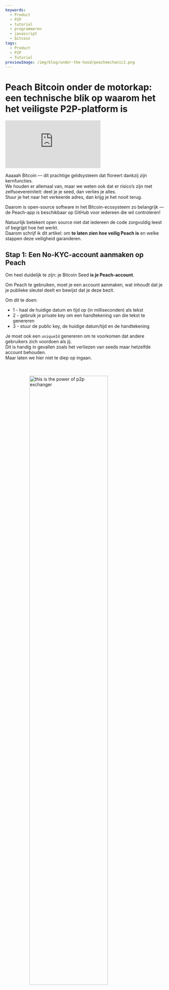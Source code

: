 ```yaml
---
keywords:
  - Product
  - P2P
  - tutorial
  - programmeren
  - javascript
  - bitcoin
tags:
  - Product
  - P2P
  - Tutorial
previewImage: /img/blog/under-the-hood/peachmechanic2.png
---
```


# Peach Bitcoin onder de motorkap: een technische blik op waarom het het veiligste P2P-platform is


<div class="video-wrapper">
  <iframe
    src="https://www.youtube.com/embed/CGx9LYGTKj8?si=kVrF-PgImNrN1wKg"
    title="PEACH VIDEO OF Under the Hood"
    frameborder="0"
    allow="accelerometer; autoplay; clipboard-write; encrypted-media; gyroscope; picture-in-picture; web-share"
    referrerpolicy="strict-origin-when-cross-origin"
    allowfullscreen
  ></iframe>
</div>


Aaaaah Bitcoin — dit prachtige geldsysteem dat floreert dankzij zijn kernfuncties.  
We houden er allemaal van, maar we weten ook dat er risico’s zijn met zelfsoevereiniteit: deel je je seed, dan verlies je alles.  
Stuur je het naar het verkeerde adres, dan krijg je het nooit terug.

Daarom is open-source software in het Bitcoin-ecosysteem zo belangrijk — de Peach-app is beschikbaar op GitHub voor iedereen die wil controleren!

Natuurlijk betekent open source niet dat iedereen de code zorgvuldig leest of begrijpt hoe het werkt.  
Daarom schrijf ik dit artikel: om **te laten zien hoe veilig Peach is** en welke stappen deze veiligheid garanderen.

## Stap 1: Een No-KYC-account aanmaken op Peach

Om heel duidelijk te zijn: je Bitcoin Seed **is je Peach-account**.

Om Peach te gebruiken, moet je een account aanmaken, wat inhoudt dat je je publieke sleutel deelt en bewijst dat je deze bezit.

Om dit te doen:

*  1 - haal de huidige datum en tijd op (in milliseconden) als tekst  
*  2 - gebruik je private key om een handtekening van die tekst te genereren  
*  3 - stuur de public key, de huidige datum/tijd en de handtekening  

Je moet ook een `uniqueId` genereren om te voorkomen dat andere gebruikers zich voordoen als jij.  
Dit is handig in gevallen zoals het verliezen van seeds maar hetzelfde account behouden.  
Maar laten we hier niet te diep op ingaan.

<br><br>
<img src="/img/blog/under-the-hood/underthehood01.png" alt="this is the power of p2p exchanger" style="display:block; margin: auto; width: 70%;">
<br><br>

Hier is de JavaScript-code:

```j

  const seed = randomBytes(64);

  const root = bip32.fromSeed(seed, bitcoin);
  const child = root.derivePath("m/0");
  const keyPair = ECPair.fromPrivateKey(child.privateKey, { network: bitcoin });

  const publicKeyHex = Buffer.from(keyPair.publicKey).toString("hex");

  const session = axios.create({
    baseURL: "https://api.peachbitcoin.com/",
    httpAgent: new http.Agent({ keepAlive: false }),
    httpsAgent: new https.Agent({ keepAlive: false }),
  });

  const registerMessage = String(Date.now());
  const registerMessageSignature = signWithBtcPrivKey(registerMessage, keyPair);

  const resp = await session.post("v1/user/register", {
    publicKey: publicKeyHex,
    message: registerMessage,
    signature: registerMessageSignature,
    uniqueId: "my_own_unique_id_random_12345",
  });

  const accessToken = resp.data.accessToken;

  session.defaults.headers.common["authorization"] = accessToken;

```

Gefeliciteerd! Je hebt zojuist een account aangemaakt op Peach!  
De server heeft geverifieerd dat jij op dit moment de eigenaar bent van het Bitcoin Key-Pair dat overeenkomt met de ingediende public key.

## Stap 2: Je publieke PGP-sleutel indienen

Er zal veel encryptie zijn… maar ook wat decryptie.  
Bitcoin-sleutels staan alleen éénrichtingsencryptie toe, dus we hebben PGP-sleutels nodig voor tweerichtingenencryptie.  
Dit is essentieel om bankgegevens, chatberichten, enz. te encrypten/decrypten.

Het indienen van de publieke PGP-sleutel lijkt op het indienen van de publieke Bitcoin-sleutel, maar er is een extra stap:  
de publieke PGP-sleutel moet worden ondertekend met de Bitcoin private key, om te dubbelchecken dat de gebruiker beide sleutels bezit.

<br><br>
<img src="/img/blog/under-the-hood/underthehood02.png" alt="this is the power of p2p exchanger" style="display:block; margin: auto; width: 70%;">
<br><br>

```j

const { privateKey: pgpPrivateKey, publicKey: pgpPublicKey } =
    await createPGPKey();

  const pgpPublicKeyMessageSignature = signWithBtcPrivKey(
    pgpPublicKey,
    keyPair
  );
  const setPgpKeysMessage = String(Date.now());

  const setPgpKeysMessageSignature = await signPGPMessage(
    pgpPrivateKey,
    setPgpKeysMessage
  );

  await session.patch("v1/user", {
    pgpPublicKey: pgpPublicKey, // the PGP Pub key
    signature: pgpPublicKeyMessageSignature, // the above signed by the BTC Key
    message: setPgpKeysMessage, // the current timestamp
    pgpSignature: setPgpKeysMessageSignature, // the above signed by the PGP Key
  });

```

Op dit moment heeft Peach zowel je Bitcoin- als PGP-public keys!  
Dit zal uiterst belangrijk zijn voor handelen op Peach.

## Volgende stappen

Vanaf dit punt laat de tutorial beide kanten zien: de koperzijde en de verkoperszijde.

De stappen zijn:

*   3.S Verkoper maakt een verkoopaanbod  
*   4.S Verkoper financiert de Peach Escrow  
*   5.B Koper doet een Trade Request op het verkoopaanbod  
*   5.S Verkoper accepteert het Trade Request van de Koper  
*   6.B Koper verklaart dat de Fiat-betaling is gedaan  
*   6.S Verkoper bevestigt dat hij de betaling heeft ontvangen  

## Stap 3.S: Verkoper maakt een verkoopaanbod

Een verkoopaanbod maken betekent dat je aankondigt dat je een bepaalde hoeveelheid Bitcoin wilt verkopen.  
Maar dat is niet alles: de Verkoper moet ook iets in ruil accepteren.

Een verkoopaanbod bevat:

* hoeveelheid Bitcoin te verkopen  
* de valuta’s die de Verkoper accepteert  
* de betalingsmethoden die de Verkoper accepteert (contant, bankoverschrijving, Revolut, etc.)  
* de premie (hoeveel duurder de Bitcoin is vergeleken met de huidige marktwaarde)  

Als alles goed gaat, zal een Koper geïnteresseerd zijn en een Trade Request indienen.  
Op dat moment moet hij **één valuta en één betalingsmethode** selecteren uit de beschikbare opties.  
Hoe meer opties de Verkoper toont, hoe groter de kans een Koper aan te trekken.

<br><br>
<img src="/img/blog/under-the-hood/underthehood03.png" alt="this is the power of p2p exchanger" style="display:block; margin: auto; width: 40%;">
<br><br>

```j

const sats_to_sell = 21000;
  const sell_premium = 1; // 1%
  const payment_data_currency = "EUR";
  const payment_data_method = "wise";

  const { address: returnAddress } = bitcoin.payments.p2wpkh({
    pubkey: Buffer.from(keyPair.publicKey),
    network: bitcoin,
  });
  const sellOfferPaymentDataToEncrypt = JSON.stringify({
    reference: "",
    userName: "@myWiseIdTradingBot",
  });

  const paymentDataEncryptSHA256 = await sha256(sellOfferPaymentDataToEncrypt);

  const offerCreateRes = await session.post("v1/offer", {
    type: "ask",
    amount: sats_to_sell,
    meansOfPayment: { [payment_data_currency]: [payment_data_method] }, // {"EUR": ["wise"]}
    paymentData: {
      [payment_data_method]: { hashes: [paymentDataEncryptSHA256] },
    },
    returnAddress: returnAddress,
    premium: sell_premium,
  });

```

In de code kondigt de Verkoper aan dat hij 21.000 sats (0,00021 Bitcoin) verkoopt met een premie van 1%.  
Hij wil euro’s ontvangen via zijn Wise-account.  
Hij verstuurt zijn Wise-ID niet, alleen een hash.  
Peach zal de betalingsgegevens nooit kennen, om anonimiteit te behouden.  
Er wordt ook een **terugkeeradres** ingediend voor het geval van terugbetalingen.

## Stap 4.S: Verkoper financiert de Peach Escrow

Na een succesvolle API-aanvraag om het verkoopaanbod te maken, ontvangt de Verkoper het verkoopaanbied-ID:

```j
const sellOfferId = offerCreateRes.data.id;

```

Bewaar dit ID goed.  
Het verkoopaanbod is gemaakt, maar nog niet publiek: geen Koper kan ermee interacteren.  
Eerst moet de Verkoper de Escrow financieren.

De Escrow is als een kluis die zowel de toestemming van de Verkoper als Peach vereist.  
De Bitcoin wordt in de kluis geplaatst en blijft veilig tot het einde van de Trade.  
Omdat de toestemming van de Verkoper nodig is en de Escrow een Script op de Bitcoin Blockchain is (een P2WSH-adres), heeft Peach de publieke sleutel van de Verkoper nodig om deze Escrow te maken.

Op dit moment levert de Verkoper de publieke sleutel die hij wil gebruiken voor de Escrow.  
Peach selecteert haar eigen publieke sleutel en bouwt het adres.

<br><br>
<img src="/img/blog/under-the-hood/underthehood04.png" alt="this is the power of p2p exchanger" style="display:block; margin: auto; width: 40%;">
<br><br>

```j
const childSell = root.derivePath(`m/84'/0'/0'/${sellOfferId}'`);

  const keyPairSellOffer = ECPair.fromPrivateKey(childSell.privateKey, {
    network: bitcoin,
  });

  const sellOfferPublicKey = Buffer.from(keyPairSellOffer.publicKey).toString(
    "hex"
  );

  const escrowCreateRes = await session.post(
    "v1/offer/" + sellOfferId + "/escrow",
    {
      publicKey: sellOfferPublicKey,
    }
  );

  const escrowAddress = escrowCreateRes.data.escrows.bitcoin;

  const escrowPeachPublicKey =
    escrowCreateRes.data.escrowPeachPublicKey.bitcoin;

```

In de code genereert de Verkoper een nieuw Key Pair vanaf het verkoopaanbied-ID.  
Dit is veilig en reproduceerbaar.

Na het indienen van de publieke sleutel, retourneert de Peach API het adres waar de Verkoper de 21.000 sats naartoe moet sturen.  
Maar je hoeft niet blind te vertrouwen — je kunt dit verifiëren.

Laten we het verifiëren!

De Peach API retourneert ook de publieke sleutel die Peach voor deze specifieke Escrow gebruikte, zodat we het adres kunnen **recreëren via het Bitcoin Script**.

```j
   OP_IF
       ${script.number.encode(4320).toString("hex")}
       OP_CHECKSEQUENCEVERIFY
       OP_DROP
   OP_ELSE
       ${sellerPublicKey}
       OP_CHECKSIGVERIFY
   OP_ENDIF
   ${peachPublicKey}
   OP_CHECKSIG
```

Het script voor de Escrow:

* vereist altijd de handtekening van Peach  
* en verder:
  * vereist de handtekening van de Verkoper  
  * of dat er 4320 blocks zijn gemined sinds de Bitcoin naar dat adres werd gestuurd  

Waarom 4320 blocks?  
Dat zijn ongeveer 30 dagen blocks (1 block per 10 minuten gemiddeld).  
Na 1 maand kan Peach alleen ondertekenen in het geval de Verkoper niet meewerkt of zijn sleutels verliest.  

Peach heeft een onberispelijke reputatie in het beheren van de fondsen van de Verkopers.

Na het bouwen van het script kun je het P2WSH-adres verifiëren en zien dat het overeenkomt met het adres dat Peach API terugstuurt.

```j
  const multisigScript = bitcoin.script.compile([
    Buffer.from(sellOfferPublicKey, "hex"),
    bitcoin.opcodes.OP_CHECKSIGVERIFY,
  ]);

  const timelockScript = bitcoin.script.compile([
    bitcoin.script.number.encode(4320),
    bitcoin.opcodes.OP_CHECKSEQUENCEVERIFY,
    bitcoin.opcodes.OP_DROP,
  ]);

  const redeemScript = bitcoin.script.compile([
    bitcoin.opcodes.OP_IF,
    ...timelockScript,
    bitcoin.opcodes.OP_ELSE,
    ...multisigScript,
    bitcoin.opcodes.OP_ENDIF,
    Buffer.from(escrowPeachPublicKey, "hex"),
    bitcoin.opcodes.OP_CHECKSIG,
  ]);

  const escrowPayment = bitcoin.payments.p2wsh({
    redeem: { output: redeemScript },
    network: bitcoin,
  });

  console.log("Addresses Match:", escrowPayment.address === escrowAddress);

```

Perfect! Voer nu een Bitcoin-transactie uit naar dat adres en wacht tot de Escrow als gefinancierd wordt verklaard.

```j
  while (true) {
    const fundingStatusRes = await session.get(
      "v1/offer/" + sellOfferId + "/escrow"
    );
    if (fundingStatusRes.data.funding.status === "FUNDED") {
      break;
    }
  }

```

Na 1 block wordt het verkoopaanbod publiek en kunnen kopers ermee interacteren.


## Stap 5.B: Koper doet een Trade Request op het verkoopaanbod

Nu is het tijd voor actie door de Koper!

Eerst controleren we alle beschikbare verkoopaanbiedingen:

```j
const sellOffers = await session.get("v069/sellOffer");
```

Voor eenvoud kiest de Koper de eerste beschikbare aanbieding.

```j
const sellOfferToTradeRequestId = sellOffers.data.offers[0].id;
```

De Koper wil een Trade Request doen, waarmee hij aangeeft te willen handelen volgens de voorwaarden van de Verkoper.  
Klinkt eenvoudig, maar dit is **de meest complexe stap** van het hele proces.

De Koper moet het volgende indienen:

* Voorkeursbetalingsmethode (een van de door de Verkoper toegestane methoden)  
* Voorkeursvaluta (zoals hierboven)  
* Symmetrische sleutel (voor directe communicatie met de Verkoper) gecodeerd  
* Handtekening van de symmetrische sleutel  
* Betalingsgegevens gecodeerd met de symmetrische sleutel  
* Handtekening van de betalingsgegevens  
* Release-adres: waar de Koper de aangekochte Bitcoin wil ontvangen  
* Handtekening van het Release-adres: bewijs dat de Koper eigenaar is van dat adres (BIP-322)  
* Maximale mining fee: hoeveel de Koper bereid is op te offeren aan fees voor de uiteindelijke transactie  

Veel, toch?  
Maar dat is waarom Peach superveilig is!  
Laten we stap voor stap doorgaan.

### Voorkeursbetalingsmethode en valuta

Dit is het eenvoudigst:

```j
  const payment_data_currency = "EUR";
  const payment_data_method = "wise";

```

### Symmetrische sleutel

De symmetrische sleutel wordt gebruikt met **AES256 tweerichtingsencryptie**: je kunt een bericht coderen en decoderen met dezelfde sleutel.

```j
async function decryptDataWithSymmetricKey(encryptedMessage, symmetricKey) {
  const message = await openpgp.readMessage({
    armoredMessage: encryptedMessage,
  });

  const { data: decrypted } = await openpgp.decrypt({
    message,
    passwords: [symmetricKey],
    format: "utf8",
  });

  return decrypted;
}

async function encryptDataWithSymmetricKey(data, symmetricKey) {
  const message = await openpgp.createMessage({ text: data });
  const encrypted = await openpgp.encrypt({
    message,
    passwords: [symmetricKey],
    format: "armored",
    config: {
      preferredSymmetricAlgorithm: openpgp.enums.symmetric.aes256,
    },
  });
  return encrypted;
}

```

Genereer een willekeurig nummer:

```j
  const symmetricKey = randomBytes(32);
  const symmetricKeyHex = symmetricKey.toString("hex");

```

Je mag deze sleutel niet in het openbaar indienen!  
Het moet zodanig worden gecodeerd dat alleen Koper en Verkoper het kunnen decoderen, met behulp van hun publieke PGP-sleutels.

```j
async function encryptForMultipleRecipients(secret, publicKeysArmored) {
  const publicKeys = await Promise.all(
    publicKeysArmored.map((armored) => openpgp.readKey({ armoredKey: armored }))
  );
  const message = await openpgp.createMessage({ text: secret });

  const encrypted = await openpgp.encrypt({
    message,
    encryptionKeys: publicKeys,
  });

  return encrypted;
}

  const matchingUserPgpPubKey = sellOffers.data.offers[0].user.pgpPublicKey;

  const symmetricKeyEncrypted = await encryptForMultipleRecipients(
    symmetricKeyHex,
    [pgpPublicKey, matchingUserPgpPubKey]
  );

```

De Verkoper moet ook de symmetrische sleutel ondertekenen om te bevestigen dat deze door de Koper is gegenereerd:

```j
  const symmetricKeySignature = await signPGPMessage(
    pgpPrivateKey,
    symmetricKeyHex
  );

```

### Betalingsgegevens

Dit zijn de meest waardevolle gegevens: IBAN, Revolut-username, alles wat de oorsprong van de Fiat-betaling identificeert.  
De Koper codeert deze gegevens met de symmetrische sleutel zodat alleen de Verkoper ze kan decoderen.

```j
const paymentDataToEncrypt = JSON.stringify({
    reference: "",
    userName: "@buyerWiseId",
  });

const paymentDataEncrypted = await encryptDataWithSymmetricKey(
paymentDataToEncrypt,
symmetricKeyHex
);

const paymentDataSignature = await signPGPMessage(
pgpPrivateKey,
paymentDataToEncrypt
);

```

### Release-adres definiëren en eigendom bewijzen

Je moet definiëren waar de Bitcoin van de transactie naartoe gestuurd moet worden.  
Een adres creëren is eenvoudig; eigendom bewijzen is lastiger.  
Dit gebeurt voor regulatoire doeleinden en als extra veiligheidsmaatregel.  
We gebruiken **BIP-322**: je ondertekent een bericht met je private Bitcoin key, verifieerbaar via het adres.

```j
  const { address } = bitcoin.payments.p2wpkh({
    pubkey: Buffer.from(keyPair.publicKey),
    network: bitcoin,
  });

  const ownershipMessage =
    "I confirm that only I, peach" +
    publicKeyHex.slice(0, 8) +
    ", control the address " +
    address;

  const releaseAddressSignature = signWithBIP322(
    wif,
    address,
    ownershipMessage
  );

```

### Maximale mining fee

De Koper kan bepalen hoeveel hij bereid is te betalen aan miners voor de transactie.

### Trade Request indienen

Alles is nu klaar en de Koper dient het Trade Request in.

```j
  await session.post(
    "v069/sellOffer/" + sellOfferToTradeRequestId + "/tradeRequestPerformed",
    {
      paymentMethod: payment_data_method,
      currency: payment_data_currency,
      paymentDataHashed: paymentDataToEncryptSHA256,
      paymentDataEncrypted: paymentDataEncrypted,
      paymentDataSignature: paymentDataSignature,
      symmetricKeyEncrypted: symmetricKeyEncrypted,
      symmetricKeySignature: symmetricKeySignature,
      maxMiningFeeRate: 2, // sats/vb
      releaseAddress: address,
      releaseAddressMessageSignature: releaseAddressSignature,
    }
  );

```

<br><br>
<img src="/img/blog/under-the-hood/underthehood05.png" alt="this is the power of p2p exchanger" style="display:block; margin: auto; width: 40%;">
<br><br>

Nu is het de beurt aan de Verkoper om dit te accepteren.

## Stap 5.S: Verkoper accepteert het Trade Request

De Verkoper controleert de lijst met ontvangen Trade Requests:

```j
const receivedTradeRequestRequest = await session.get(
    "v069/sellOffer/" + sellOfferId + "/tradeRequestReceived"
  );

  const tradeReq = receivedTradeRequestRequest.data[0];

```

Als de Verkoper het Trade Request wil accepteren, deelt hij zijn betalingsgegevens met de Koper, zodat deze weet waar de Fiat naartoe gestuurd moet worden.

Omdat de symmetrische sleutel al door de Koper is ingediend, kan de Verkoper deze decoderen en gebruiken om zijn eigen betalingsgegevens te coderen.

```j
  const receivedSymmetricKey = await decryptWithPrivateKey(
    tradeReq.symmetricKeyEncrypted,
    pgpPrivateKey
  );

  const sellOfferPaymentDataEncrypted = await encryptDataWithSymmetricKey(
    sellOfferPaymentDataToEncrypt,
    receivedSymmetricKey
  );

  const sellOfferPaymentDataSignature = await signPGPMessage(
    pgpPrivateKey,
    sellOfferPaymentDataToEncrypt
  );

```


En dat is het! Nu kan de Verkoper het Trade Request accepteren en begint de officiële transactie.

<br><br>
<img src="/img/blog/under-the-hood/underthehood06.png" alt="this is the power of p2p exchanger" style="display:block; margin: auto; width: 40%;">
<br><br>

```j
  await session.post(
    "v069/sellOffer/" +
      sellOfferId +
      "/tradeRequestReceived/" +
      tradeReq.userId +
      "/accept",
    {
      paymentDataEncrypted: sellOfferPaymentDataEncrypted,
      paymentDataSignature: sellOfferPaymentDataSignature,
      paymentData: {
        [payment_data_method]: { hashes: [paymentDataEncryptSHA256] },
      },
    }
  );

```

Als het hele proces ingewikkeld lijkt, hier is een illustratie:

<br><br>
<img src="/img/blog/under-the-hood/underthehood07.png" alt="this is the power of p2p exchanger" style="display:block; margin: auto; width: 90%;">
<br><br>

## Stap 6.B: Koper verklaart de betaling gedaan te hebben

De Koper kan controleren of hij contracten heeft (Trades overeengekomen met een Verkoper) via de endpoint `contract summaries`:

```j
  const contractsRes = await session.get("v1/contracts/summary");
  const contract = contractsRes.data.find((obj) =>
    obj.id.startsWith(sellOfferToTradeRequestId + "-")
  );

  if (contract.tradeStatus !== "paymentRequired") throw Error;
```

Als een contract de status **“paymentRequired”** heeft, is het zijn beurt om de Fiat-betaling te doen.

Hiervoor decodeert hij de betalingsgegevens van de Verkoper met de symmetrische sleutel van het moment dat het Trade Request werd gedaan.  
Als hij deze niet heeft opgeslagen, kan hij zijn eigen PGP private key gebruiken.

```j

  const contractRes = await session.get("v1/contract/" + contract.id);

  const receivedSymmetricKey = await decryptWithPrivateKey(
    contractRes.data.symmetricKeyEncrypted,
    pgpPrivateKey
  );

  if (receivedSymmetricKey !== symmetricKeyHex) throw Error;

  const decryptedSellerPaymentData = await decryptDataWithSymmetricKey(
    contractRes.data.paymentDataEncrypted,
    receivedSymmetricKey
  );

  console.log("Seller Payment Data ", JSON.parse(decryptedSellerPaymentData));
```

Dit gebeurt buiten Peach: de Koper opent zijn bankapp en voert de Fiat-overdracht uit.

De Bitcoin staat al in de Escrow, beheerd door Peach en de Verkoper.  
Je kunt het Escrow-adres controleren via een Blockchain Explorer.

Na de betaling verklaart de Koper dat deze is voltooid:

```j
  const confirmPaymentRes = await session.post(
    "v1/contract/" + contract.id + "/payment/confirm"
  );
```

<br><br>
<img src="/img/blog/under-the-hood/underthehood08.png" alt="this is the power of p2p exchanger" style="display:block; margin: auto; width: 40%;">
<br><br>

Dit was het laatste stap voor de Koper.  
Nu moet de Verkoper bevestigen dat hij de Fiat ontvangen heeft en de Bitcoin vrijgeven naar het adres van de Koper.

## Stap 6.S: Verkoper bevestigt de betaling

Net als de Koper controleert de Verkoper de contracten die aan hem zijn toegewezen.

```j
  const contractsRes = await session.get("v1/contracts/summary");
  const contract = contractsRes.data[0];

  const contractRes = await session.get("v1/contract/" + contract.id);

```

De API-respons bevat een **PSBT** (Partially Signed Bitcoin Transaction)  
die de Bitcoin uit de Escrow naar het adres van de Koper stuurt.  
Deze is al ondertekend door Peach, alleen de handtekening van de Verkoper ontbreekt.

```j
  const releasePSBTBase64 = contractRes.data.releasePsbt;

  const parsedPSBT = bitcoin.Psbt.fromBase64(releasePSBTBase64, {
    network: bitcoin,
  });

  parsedPSBT.signInput(0, childSell);

```

<br><br>
<img src="/img/blog/under-the-hood/underthehood09.png" alt="this is the power of p2p exchanger" style="display:block; margin: auto; width: 40%;">
<br><br>

Nu kan de Verkoper de transactie voltooien door de 2 handtekeningen en het Escrow Bitcoin Script door te geven.  
We gebruiken het MultiSig-pad van het script (het tweede pad) en voegen `OP_FALSE` toe aan de stack om de IF-statement correct te beïnvloeden.

```j
export const getFinalScript = (_inputIndex, input, bitcoinScript) => {
  const network = bitcoin;

  const payment = payments.p2wsh({
    network,
    redeem: {
      network,
      output: bitcoinScript,
      input: bitcoin.script.compile([
        input.partialSig[0].signature,
        input.partialSig[1].signature,
        opcodes.OP_FALSE,
      ]),
    },
  });

  parsedPSBT.finalizeInput(0, getFinalScript);

  const tx = parsedPSBT.extractTransaction().toHex();

```

De laatste stap: stuur de voltooide transactie naar de Peach API:

```j
  await session.post("v1/contract/" + contract.id + "/payment/confirm", {
    releaseTransaction: tx,
  });

```

Dames en heren, zo handelen we op Peach met **maximale veiligheid en privacy!**
